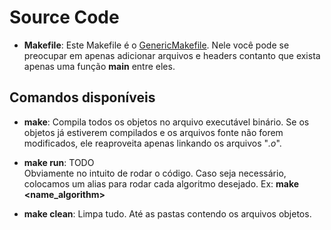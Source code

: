 # Source Code

- **Makefile**: Este Makefile é o [GenericMakefile][GenericMakefile].
Nele você pode se preocupar em apenas adicionar arquivos e headers contanto que exista apenas uma função **main** entre eles.

## Comandos disponíveis

- **make**: Compila todos os objetos no arquivo executável binário. Se os objetos já estiverem compilados e os arquivos fonte não forem modificados, ele reaproveita apenas linkando os arquivos "*.o*".

- **make run**: TODO  
Obviamente no intuito de rodar o código. Caso seja necessário, colocamos um alias para rodar cada algoritmo desejado. Ex: **make <name_algorithm>**

- **make clean**: Limpa tudo. Até as pastas contendo os arquivos objetos.

[GenericMakefile]: https://github.com/ignitz/GenericMakefile
